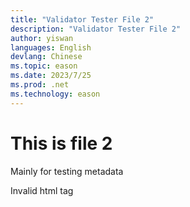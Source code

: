 ```yaml
---
title: "Validator Tester File 2"
description: "Validator Tester File 2"
author: yiswan
languages: English
devlang: Chinese
ms.topic: eason
ms.date: 2023/7/25
ms.prod: .net
ms.technology: eason
---
```


# This is file 2

Mainly for testing metadata

<abc>Invalid html tag</abc>